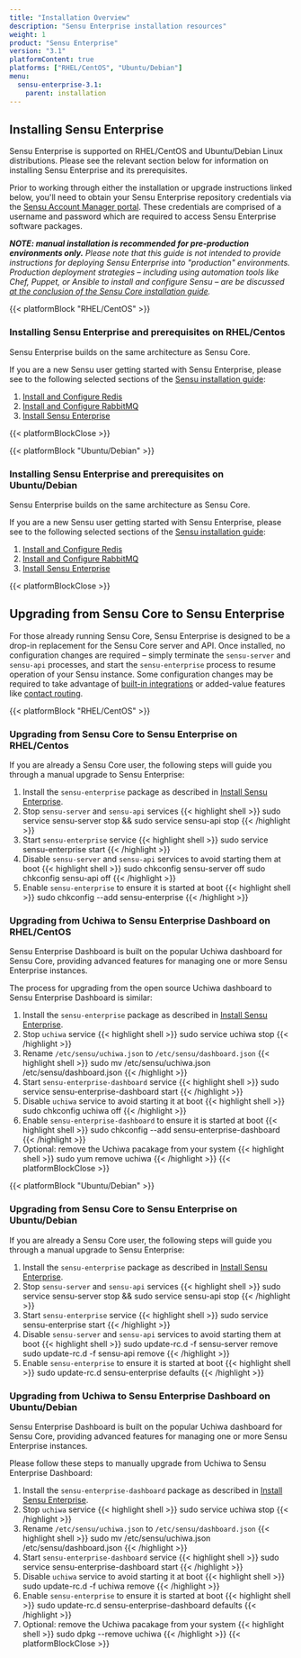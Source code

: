 ```yaml
---
title: "Installation Overview"
description: "Sensu Enterprise installation resources"
weight: 1
product: "Sensu Enterprise"
version: "3.1"
platformContent: true
platforms: ["RHEL/CentOS", "Ubuntu/Debian"]
menu:
  sensu-enterprise-3.1:
    parent: installation
---
```


## Installing Sensu Enterprise

Sensu Enterprise is supported on RHEL/CentOS and Ubuntu/Debian Linux
distributions. Please see the relevant section below for information
on installing Sensu Enterprise and its prerequisites.

Prior to working through either the installation or upgrade
instructions linked below, you'll need to obtain your Sensu Enterprise
repository credentials via the [Sensu Account Manager
portal][1]. These credentials are comprised of
a username and password which are required to access Sensu Enterprise
software packages.

_**NOTE: manual installation is recommended for pre-production environments
only.** Please note that this guide is not intended to provide instructions for
deploying Sensu Enterprise into "production" environments. Production
deployment strategies &ndash; including using automation tools like
Chef, Puppet, or Ansible to install and configure Sensu &ndash; are
be discussed [at the conclusion of the Sensu Core installation guide][2]._

{{< platformBlock "RHEL/CentOS" >}}
### Installing Sensu Enterprise and prerequisites on RHEL/Centos

Sensu Enterprise builds on the same architecture as Sensu Core.

If you are a new Sensu user getting started with Sensu Enterprise,
please see to the following selected sections of the [Sensu installation guide][3]:

1. [Install and Configure Redis](/sensu-core/1.4/install-redis-on-rhel-centos)
2. [Install and Configure RabbitMQ](/sensu-core/1.4/install-rabbitmq-on-rhel-centos)
3. [Install Sensu Enterprise](/sensu-core/1.4/platforms/sensu-on-rhel-centos/#sensu-enterprise)   

{{< platformBlockClose >}}

{{< platformBlock "Ubuntu/Debian" >}}
### Installing Sensu Enterprise and prerequisites on Ubuntu/Debian

Sensu Enterprise builds on the same architecture as Sensu Core.

If you are a new Sensu user getting started with Sensu Enterprise,
please see to the following selected sections of the [Sensu installation guide][3]:

1. [Install and Configure Redis](/sensu-core/1.4/install-redis-on-ubuntu-debian)
2. [Install and Configure RabbitMQ](/sensu-core/1.4/install-rabbitmq-on-ubuntu-debian)
3. [Install Sensu Enterprise](/sensu-core/1.4/platforms/sensu-on-ubuntu-debian/#sensu-enterprise)

{{< platformBlockClose >}}

## Upgrading from Sensu Core to Sensu Enterprise

For those already running Sensu Core, Sensu Enterprise is designed to be a
drop-in replacement for the Sensu Core server and API. Once installed,
no configuration changes are required – simply terminate the
`sensu-server` and `sensu-api` processes, and start the `sensu-enterprise`
process to resume operation of your Sensu instance. Some configuration
changes may be required to take advantage of [built-in integrations][4]
or added-value features like [contact routing][5].

{{< platformBlock "RHEL/CentOS" >}}
### Upgrading from Sensu Core to Sensu Enterprise on RHEL/Centos

If you are already a Sensu Core user, the following steps will guide
you through a manual upgrade to Sensu Enterprise:

1. Install the `sensu-enterprise` package as described in [Install Sensu Enterprise](/sensu-core/1.4/platforms/sensu-on-rhel-centos/#sensu-enterprise).
2. Stop `sensu-server` and `sensu-api` services
{{< highlight shell >}}
sudo service sensu-server stop && sudo service sensu-api stop
{{< /highlight >}}
3. Start `sensu-enterprise` service
{{< highlight shell >}}
sudo service sensu-enterprise start
{{< /highlight >}}
4. Disable `sensu-server` and `sensu-api` services to avoid starting
them at boot
{{< highlight shell >}}
sudo chkconfig sensu-server off
sudo chkconfig sensu-api off
{{< /highlight >}}
5. Enable `sensu-enterprise` to ensure it is started at boot
{{< highlight shell >}}
sudo chkconfig --add sensu-enterprise
{{< /highlight >}}

### Upgrading from Uchiwa to Sensu Enterprise Dashboard on RHEL/CentOS

Sensu Enterprise Dashboard is built on the popular Uchiwa dashboard
for Sensu Core, providing advanced features for managing one or more
Sensu Enterprise instances.

The process for upgrading from the open source Uchiwa dashboard to
Sensu Enterprise Dashboard is similar:

1. Install the `sensu-enterprise` package as described in [Install Sensu Enterprise](/sensu-core/1.4/platforms/sensu-on-rhel-centos/#sensu-enterprise).
2. Stop `uchiwa` service
{{< highlight shell >}}
sudo service uchiwa stop
{{< /highlight >}}
3. Rename `/etc/sensu/uchiwa.json` to `/etc/sensu/dashboard.json`
{{< highlight shell >}}
sudo mv /etc/sensu/uchiwa.json /etc/sensu/dashboard.json
{{< /highlight >}}
4. Start `sensu-enterprise-dashboard` service
{{< highlight shell >}}
sudo service sensu-enterprise-dashboard start
{{< /highlight >}}
5. Disable `uchiwa` service to avoid starting it at boot
{{< highlight shell >}}
sudo chkconfig uchiwa off
{{< /highlight >}}
6. Enable `sensu-enterprise-dashboard` to ensure it is started at boot
{{< highlight shell >}}
sudo chkconfig --add sensu-enterprise-dashboard
{{< /highlight >}}
7. Optional: remove the Uchiwa pacakage from your system
{{< highlight shell >}}
sudo yum remove uchiwa
{{< /highlight >}}
{{< platformBlockClose >}}

{{< platformBlock "Ubuntu/Debian" >}}
### Upgrading from Sensu Core to Sensu Enterprise on Ubuntu/Debian

If you are already a Sensu Core user, the following steps will guide
you through a manual upgrade to Sensu Enterprise:

1. Install the `sensu-enterprise` package as described in [Install Sensu Enterprise](/sensu-core/1.4/platforms/sensu-on-ubuntu-debian/#sensu-enterprise).
2. Stop `sensu-server` and `sensu-api` services
{{< highlight shell >}}
sudo service sensu-server stop && sudo service sensu-api stop
{{< /highlight >}}
3. Start `sensu-enterprise` service
{{< highlight shell >}}
sudo service sensu-enterprise start
{{< /highlight >}}
4. Disable `sensu-server` and `sensu-api` services to avoid starting
them at boot
{{< highlight shell >}}
sudo update-rc.d -f sensu-server remove
sudo update-rc.d -f sensu-api remove
{{< /highlight >}}
5. Enable `sensu-enterprise` to ensure it is started at boot
{{< highlight shell >}}
sudo update-rc.d sensu-enterprise defaults
{{< /highlight >}}

### Upgrading from Uchiwa to Sensu Enterprise Dashboard on Ubuntu/Debian

Sensu Enterprise Dashboard is built on the popular Uchiwa dashboard
for Sensu Core, providing advanced features for managing one or more
Sensu Enterprise instances.

Please follow these steps to manually upgrade from Uchiwa to Sensu
Enterprise Dashboard:

1. Install the `sensu-enterprise-dashboard` package as described in [Install Sensu Enterprise](/sensu-core/1.4/platforms/sensu-on-ubuntu-debian/#sensu-enterprise).
2. Stop `uchiwa` service
{{< highlight shell >}}
sudo service uchiwa stop
{{< /highlight >}}
3. Rename `/etc/sensu/uchiwa.json` to `/etc/sensu/dashboard.json`
{{< highlight shell >}}
sudo mv /etc/sensu/uchiwa.json /etc/sensu/dashboard.json
{{< /highlight >}}
4. Start `sensu-enterprise-dashboard` service
{{< highlight shell >}}
sudo service sensu-enterprise-dashboard start
{{< /highlight >}}
5. Disable `uchiwa` service to avoid starting it at boot
{{< highlight shell >}}
sudo update-rc.d -f uchiwa remove
{{< /highlight >}}
6. Enable `sensu-enterprise` to ensure it is started at boot
{{< highlight shell >}}
sudo update-rc.d sensu-enterprise-dashboard defaults
{{< /highlight >}}
7. Optional: remove the Uchiwa pacakage from your system
{{< highlight shell >}}
sudo dpkg --remove uchiwa
{{< /highlight >}}
{{< platformBlockClose >}}

[1]: https://account.sensu.io/
[2]: /sensu-core/1.4/installation/
[3]: /sensu-core/1.4/installation/summary
[4]: ../built-in-handlers/#list-of-built-in-handlers
[5]: ../contact-routing

